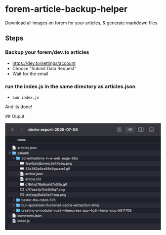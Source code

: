 # forem-article-backup-helper
Download all images on forem for your articles, &amp; generate markdown files

## Steps

### Backup your forem/dev.to articles
-  https://dev.to/settings/account
-  Choose "Submit Data Request"
- Wait for the email

### run the index.js in the same directory as articles.json
- `bun index.js`

And its done!

## Ouput 

![example](example.png)
